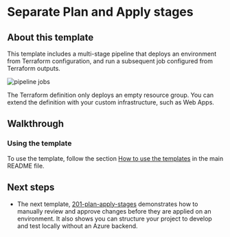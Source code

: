 # Separate Plan and Apply stages

## About this template

This template includes a multi-stage pipeline that deploys 
an environment from Terraform configuration, and run
a subsequent job configured from Terraform outputs.

![pipeline jobs](/docs/images/terraform-starter/101-terraform-job.png)

The Terraform definition only deploys an empty resource group.
You can extend the definition with your custom infrastructure, such as Web Apps.

## Walkthrough

### Using the template

To use the template, follow the section
[How to use the templates](/README.md#how-to-use-the-templates)
in the main README file.

## Next steps

* The next template, [201-plan-apply-stages](../201-plan-apply-stages) demonstrates
  how to manually review and approve changes before they are applied on an environment.
  It also shows you can structure your project to develop and test locally without an Azure
  backend.
